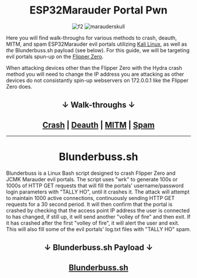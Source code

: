 <div align="center">

# ESP32Marauder Portal Pwn
![f2](https://github.com/user-attachments/assets/3baa6c7a-23cf-48de-9840-2f03bfe45d07)
![marauderskull](https://github.com/user-attachments/assets/55eeedb7-a1b0-43ce-ae0f-b657973ea16a)

</div>

Here you will find walk-throughs for various methods to crash, deauth, MITM, and spam ESP32Marauder evil portals utilizing [Kali Linux](https://www.kali.org/), as well as *the* Blunderbuss.sh payload (see below). For this guide, we will be targeting evil portals spun-up on the [Flipper Zero](https://flipperzero.one/).

When attacking devices other than the Flipper Zero with the Hydra crash method you will need to change the IP address you are attacking as other devices do not consistantly spin-up webservers on 172.0.0.1 like the Flipper Zero does.

<div align="center">
  
## ↓ Walk-throughs ↓
## [Crash](https://github.com/OSINTI4L/ESP32Marauder-Portal-Pwn/blob/main/Walk-Throughs/Crash.md) | [Deauth](https://github.com/OSINTI4L/ESP32Marauder-Portal-Pwn/blob/main/Walk-Throughs/Deauth.md) | [MITM](https://github.com/OSINTI4L/ESP32Marauder-Portal-Pwn/blob/main/Walk-Throughs/MITM.md) | [Spam](https://github.com/OSINTI4L/ESP32Marauder-Portal-Pwn/blob/main/Walk-Throughs/Spam.md)

-----

# Blunderbuss.sh
</div>

Blunderbuss is a Linux Bash script designed to crash Flipper Zero and JCMK Marauder evil portals. The script uses "wrk" to generate 100s or 1000s of HTTP GET requests that will fill the portals' username/password login parameters with "TALLY HO", until it crashes it. The attack will attempt to maintain 1000 active connections, continuously sending HTTP GET requests for a 30 second period. It will then confirm that the portal is crashed by checking that the access point IP address the user is connected to has changed, if still up, it will send another "volley of fire" and then exit. If it has crashed after the first "volley of fire", it will alert the user and exit. This will also fill some of the evil portals' log.txt files with "TALLY HO" spam.

<div align="center">
  
## ↓ Blunderbuss.sh Payload ↓
## [Blunderbuss.sh](https://github.com/OSINTI4L/ESP32Marauder-Portal-Pwn/blob/main/Blunderbuss_Payload/Blunderbuss.sh)

</div>
